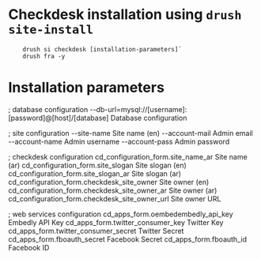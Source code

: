 # Checkdesk installation using `drush site-install`

		drush si checkdesk [installation-parameters]`
		drush fra -y

# Installation parameters

; database configuration
--db-url=mysql://[username]:[password]@[host]/[database]      Database configuration  

; site configuration
--site-name                                                   Site name (en)
--account-mail                                                Admin email
--account-name                                                Admin username
--account-pass                                                Admin password

; checkdesk configuration
cd_configuration_form.site_name_ar                            Site name (ar)
cd_configuration_form.site_slogan                             Site slogan (en)
cd_configuration_form.site_slogan_ar                          Site slogan (ar)
cd_configuration_form.checkdesk_site_owner                    Site owner (en)
cd_configuration_form.checkdesk_site_owner_ar                 Site owner (ar)
cd_configuration_form.checkdesk_site_owner_url                Site owner URL

; web services configuration
cd_apps_form.oembedembedly_api_key														Embedly API Key
cd_apps_form.twitter_consumer_key                             Twitter Key
cd_apps_form.twitter_consumer_secret                          Twitter Secret
cd_apps_form.fboauth_secret                                   Facebook Secret
cd_apps_form.fboauth_id                                       Facebook ID
